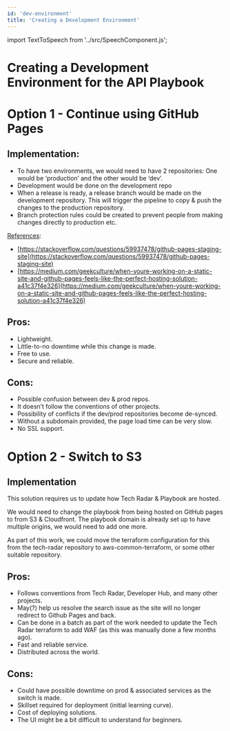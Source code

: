 ```yaml
---
id: 'dev-environment'
title: 'Creating a Development Environment'
---
```


import TextToSpeech from '../src/SpeechComponent.js';

<TextToSpeech>

# Creating a Development Environment for the API Playbook 

# Option 1 - Continue using GitHub Pages

## Implementation:
* To have two environments, we would need to have 2 repositories: One would be ‘production’ and the other would be ‘dev’.
* Development would be done on the development repo
* When a release is ready, a release branch would be made on the development repository. This will trigger the pipeline to copy & push the changes to the production repository.
* Branch protection rules could be created to prevent people from making changes directly to production etc.

<span style="text-decoration:underline;">References</span>: 

* [https://stackoverflow.com/questions/59937478/github-pages-staging-site](https://stackoverflow.com/questions/59937478/github-pages-staging-site)
* [https://medium.com/geekculture/when-youre-working-on-a-static-site-and-github-pages-feels-like-the-perfect-hosting-solution-a41c37f4e326](https://medium.com/geekculture/when-youre-working-on-a-static-site-and-github-pages-feels-like-the-perfect-hosting-solution-a41c37f4e326)

## Pros:
* Lightweight.
* Little-to-no downtime while this change is made.
* Free to use.
* Secure and reliable.

## Cons:
* Possible confusion between dev & prod repos.
* It doesn’t follow the conventions of other projects.
* Possibility of conflicts if the dev/prod repositories become de-synced.
* Without a subdomain provided, the page load time can be very slow.
* No SSL support.

# Option 2 - Switch to S3

## Implementation

This solution requires us to update how Tech Radar & Playbook are hosted.

 We would need to change the playbook from being hosted on GitHub pages to from S3 & Cloudfront. The playbook domain is already set up to have multiple origins, we would need to add one more.

As part of this work, we could move the terraform configuration for this from the tech-radar repository to aws-common-terraform, or some other suitable repository.

## Pros:
* Follows conventions from Tech Radar, Developer Hub, and many other projects.
* May(?) help us resolve the search issue as the site will no longer redirect to Github Pages and back.
* Can be done in a batch as part of the work needed to update the Tech Radar terraform to add WAF (as this was manually done a few months ago).
* Fast and reliable service.
* Distributed across the world.

## Cons:
* Could have possible downtime on prod & associated services as the switch is made.
* Skillset required for deployment (initial learning curve).
* Cost of deploying solutions.
* The UI might be a bit difficult to understand for beginners.
</TextToSpeech>